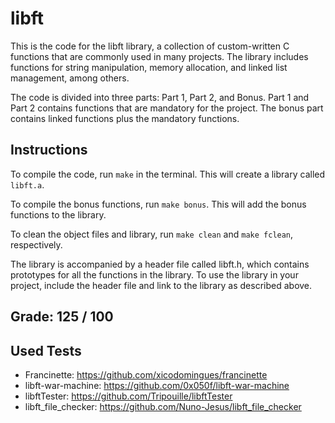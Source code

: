 # libft

This is the code for the libft library, a collection of custom-written C functions that are commonly used in many projects. The library includes functions for string manipulation, memory allocation, and linked list management, among others.

The code is divided into three parts: Part 1, Part 2, and Bonus. Part 1 and Part 2 contains functions that are mandatory for the project. The bonus part contains linked functions plus the mandatory functions.

## Instructions
To compile the code, run `make` in the terminal. This will create a library called `libft.a`.

To compile the bonus functions, run `make bonus`. This will add the bonus functions to the library.

To clean the object files and library, run `make clean` and `make fclean`, respectively.

The library is accompanied by a header file called libft.h, which contains prototypes for all the functions in the library. To use the library in your project, include the header file and link to the library as described above.

## Grade: 125 / 100

## Used Tests
- Francinette: https://github.com/xicodomingues/francinette
- libft-war-machine: https://github.com/0x050f/libft-war-machine
- libftTester: https://github.com/Tripouille/libftTester
- libft_file_checker: https://github.com/Nuno-Jesus/libft_file_checker


